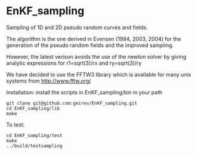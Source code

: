 # EnKF_sampling
Sampling of 1D and 2D pseudo random  curves and fields.

The algorithm is the one derived in Evensen (1994, 2003, 2004) for
the generation of the pseudo random fields and the improved sampling.

However, the latest verison avoids the use of the newton solver by giving analytic 
expressions for r1=sqrt(3)/rx and ry=sqrt(3)/ry

We have decided to use the FFTW3 library which is 
available for many unix systems from http://www.fftw.org/

Installation:
install the scripts in EnKF_sampling/bin in your path
```
git clone git@github.com:geirev/EnKF_sampling.git
cd EnKF_sampling/lib
make
```

To test:
```
cd EnKF_sampling/test
make
../build/testsampling
```
